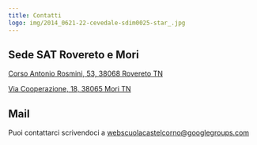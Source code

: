 ```yaml
---
title: Contatti
logo: img/2014_0621-22-cevedale-sdim0025-star_.jpg
---
```

## **Sede SAT Rovereto e Mori**

[Corso Antonio Rosmini, 53, 38068 Rovereto TN](https://www.google.com/maps/place//data=!4m2!3m1!1s0x47820ebbcbbe1d47:0x9193f1d10b3afe45?sa=X&ved=1t:8290&ictx=111)

[Via Cooperazione, 18, 38065 Mori TN](https://www.google.com/maps/place//data=!4m2!3m1!1s0x47820f9a4cec4e5f:0x8bf222087ed77a77?sa=X&ved=1t:8290&ictx=111)

## **Mail**

Puoi contattarci scrivendoci a <a href="mailto:webscuolacastelcorno@googlegroups.com">webscuolacastelcorno@googlegroups.com</a>
